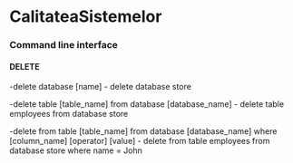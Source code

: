 # CalitateaSistemelor

### Command line interface

#### DELETE
  -delete database [name] - delete database store

  -delete table [table_name] from database [database_name] - delete table employees from database store
  
  -delete from table [table_name] from database [database_name] where [column_name] [operator] [value] - delete from table employees from database store where name = John
